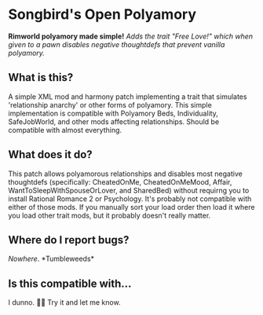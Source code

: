 # Songbird's Open Polyamory
**Rimworld polyamory made simple!**
*Adds the trait "Free Love!" which when given to a pawn disables negative thoughtdefs that prevent vanilla polyamory.*

## What is this?
A simple XML mod and harmony patch implementing a trait that simulates 'relationship anarchy' or other forms of polyamory. This simple implementation is compatible with Polyamory Beds, Individuality, SafeJobWorld, and other mods affecting relationships. Should be compatible with almost everything.

## What does it do?
This patch allows polyamorous relationships and disables most negative thoughtdefs (specifically: CheatedOnMe, CheatedOnMeMood, Affair, WantToSleepWithSpouseOrLover, and SharedBed) without requirng you to install Rational Romance 2 or Psychology. It's probably not compatible with either of those mods. If you manually sort your load order then load it where you load other trait mods, but it probably doesn't really matter.	

## Where do I report bugs?
*Nowhere*. \*Tumbleweeds\*

## Is this compatible with...
I dunno. 🤷‍♀️ Try it and let me know.

